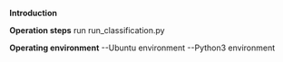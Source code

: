 **Introduction**


**Operation steps**
    run run_classification.py
    
**Operating environment**
--Ubuntu environment
--Python3 environment
